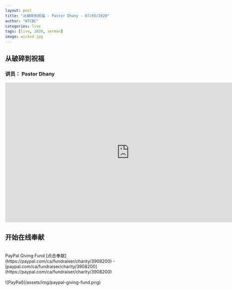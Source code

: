 ```yaml
---
layout: post
title: "从破碎到祝福 - Pastor Dhany - 07/05/2020"
author: "WTCBC"
categories: live
tags: [live, 2020, sermon]
image: wicked.jpg
---
```


## 从破碎到祝福

### 讲员： Pastor Dhany

<iframe src="https://www.facebook.com/plugins/video.php?href=https%3A%2F%2Fwww.facebook.com%2Fwestcbc%2Fvideos%2F2584104738478785%2F&width=1280" width="800" height="450" style="border:none;overflow:hidden" scrolling="no" frameborder="0" allowTransparency="true" allowFullScreen="true"></iframe>

## 开始在线奉献
<br/>
PayPal Giving Fund [点击奉献](https://paypal.com/ca/fundraiser/charity/3908200) - [paypal.com/ca/fundraiser/charity/3908200](https://paypal.com/ca/fundraiser/charity/3908200)
<br/>
<br/>
![PayPal](/assets/img/paypal-giving-fund.png)
